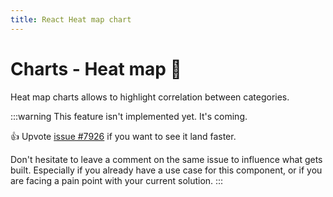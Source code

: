 ```yaml
---
title: React Heat map chart
---
```


# Charts - Heat map 🚧

<p class="description">Heat map charts allows to highlight correlation between categories.</p>

:::warning
This feature isn't implemented yet. It's coming.

👍 Upvote [issue #7926](https://github.com/mui/mui-x/issues/7926) if you want to see it land faster.

Don't hesitate to leave a comment on the same issue to influence what gets built. Especially if you already have a use case for this component, or if you are facing a pain point with your current solution.
:::
